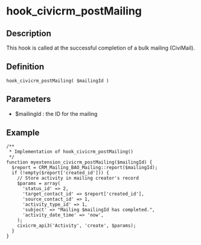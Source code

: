 # hook_civicrm_postMailing

## Description

This hook is called at the successful completion of a bulk mailing
(CiviMail).

## Definition

    hook_civicrm_postMailing( $mailingId )

## Parameters

-   $mailingId : the ID for the mailing

## Example

    /**
     * Implementation of hook_civicrm_postMailing()
     */
    function myextension_civicrm_postMailing($mailingId) {
      $report = CRM_Mailing_BAO_Mailing::report($mailingId);
      if (!empty($report['created_id'])) {
        // Store activity in mailing creator's record
        $params = array(
          'status_id' => 2,
          'target_contact_id' => $report['created_id'],
          'source_contact_id' => 1,
          'activity_type_id' => 1,
          'subject' => "Mailing $mailingId has completed.",
          'activity_date_time' => 'now',
        );
        civicrm_api3('Activity', 'create', $params);
      }
    }